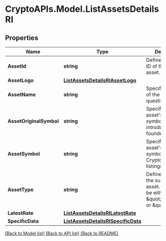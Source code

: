 # CryptoAPIs.Model.ListAssetsDetailsRI

## Properties

Name | Type | Description | Notes
------------ | ------------- | ------------- | -------------
**AssetId** | **string** | Defines the unique ID of the specific asset. | 
**AssetLogo** | [**ListAssetsDetailsRIAssetLogo**](ListAssetsDetailsRIAssetLogo.md) |  | 
**AssetName** | **string** | Specifies the name of the asset in question. | 
**AssetOriginalSymbol** | **string** | Specifies the asset&#39;s original symbol as introduced by its founders. | 
**AssetSymbol** | **string** | Specifies the asset&#39;s unique symbol in the Crypto APIs listings. | 
**AssetType** | **string** | Defines the type of the supported asset. This could be either \&quot;crypto\&quot; or \&quot;fiat\&quot;. | 
**LatestRate** | [**ListAssetsDetailsRILatestRate**](ListAssetsDetailsRILatestRate.md) |  | 
**SpecificData** | [**ListAssetsDetailsRISpecificData**](ListAssetsDetailsRISpecificData.md) |  | 

[[Back to Model list]](../README.md#documentation-for-models) [[Back to API list]](../README.md#documentation-for-api-endpoints) [[Back to README]](../README.md)

